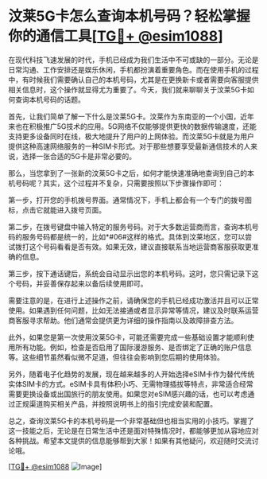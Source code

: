 # 汶莱5G卡怎么查询本机号码？轻松掌握你的通信工具[[TG💪+ @esim1088](https://t.me/s/esim1088)]

在现代科技飞速发展的时代，手机已经成为我们生活中不可或缺的一部分。无论是日常沟通、工作安排还是娱乐休闲，手机都扮演着重要角色。而在使用手机的过程中，有时候我们需要确认自己的本机号码，尤其是在更换新卡或者需要向客服提供相关信息时，这个操作就显得尤为重要了。今天，我们就来聊聊关于汶莱5G卡如何查询本机号码的话题。

首先，让我们简单了解一下什么是汶莱5G卡。汶莱作为东南亚的一个小国，近年来也在积极推广5G技术的应用。5G网络不仅能够提供更快的数据传输速度，还能支持更多设备同时在线，极大地提升了用户的上网体验。而汶莱5G卡就是为用户提供这种高速网络服务的一种SIM卡形式。对于那些想要享受最新通信技术的人来说，选择一张合适的5G卡是非常必要的。

那么，当您拿到了一张新的汶莱5G卡之后，如何才能快速准确地查询到自己的本机号码呢？其实，这个过程并不复杂，只需要按照以下步骤操作即可：

第一步，打开您的手机拨号界面。通常情况下，手机上都会有一个专门的拨号图标，点击它就能进入拨号页面。

第二步，在拨号键盘中输入特定的服务号码。对于大多数运营商而言，查询本机号码的服务号码都是统一的，比如*#06#这样的格式。具体到汶莱地区，您可以尝试拨打这个号码看看是否有效。如果无效，建议直接联系当地运营商客服获取更准确的信息。

第三步，按下通话键后，系统会自动显示出您的本机号码。这时，您只需记录下这个号码，并妥善保存起来以备后续使用即可。

需要注意的是，在进行上述操作之前，请确保您的手机已经成功激活并且可以正常使用。如果遇到任何问题，比如无法接通或者显示异常等情况，建议及时联系运营商客服寻求帮助。他们通常会提供更为详细的操作指南以及故障排查方法。

此外，如果您是第一次使用汶莱5G卡，可能还需要完成一些基础设置才能顺利使用所有功能。例如，检查是否启用了国际漫游服务、是否绑定了正确的账户信息等。这些细节虽然看似微不足道，但往往会影响到您后期的使用体验。

另外，随着电子化趋势的发展，现在越来越多的人开始选择eSIM卡作为替代传统实体SIM卡的方式。eSIM卡具有体积小巧、无需物理插拔等特点，非常适合经常需要更换设备或出国旅行的朋友使用。如果您对eSIM感兴趣的话，也可以考虑通过正规渠道购买相关产品，并按照说明书上的指引完成安装和配置。

总之，查询汶莱5G卡的本机号码是一个非常基础但也相当实用的小技巧。掌握了这一技能之后，无论是在日常生活中还是面对特殊情况时，都能够更加从容地应对各种挑战。希望本文提供的信息能够帮到大家！如果有其他疑问，欢迎随时交流讨论哦。

[[TG💪+ @esim1088](https://t.me/s/esim1088) ![Image](https://i.postimg.cc/4NQfJmqS/Snipaste-2025-05-13-00-14-12.png)]
